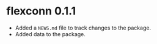 # flexconn 0.1.1

* Added a `NEWS.md` file to track changes to the package.
* Added data to the package.
